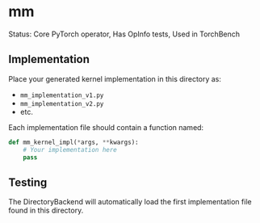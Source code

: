 # mm

Status: Core PyTorch operator, Has OpInfo tests, Used in TorchBench

## Implementation

Place your generated kernel implementation in this directory as:
- `mm_implementation_v1.py`
- `mm_implementation_v2.py`
- etc.

Each implementation file should contain a function named:
```python
def mm_kernel_impl(*args, **kwargs):
    # Your implementation here
    pass
```

## Testing

The DirectoryBackend will automatically load the first implementation file found in this directory.
